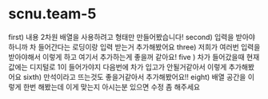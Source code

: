 # scnu.team-5
first) 내용 2차원 배열을 사용하려고 형태만 만들어봤습니다!
second) 입력을 받아야하니까 차 들어간다는 로딩이랑 입력 받는거 추가해봤어요
three) 저희가 여러번 입력을 받아야해서 이렇게 하고 여기서 추가하는게 좋을꺼 같아요!
five ) 차가 들어갔을때 현재 값에는 디지털로 1이 들어가야지 다음번에 차가 입고가 안될거같아서 이렇게 추가해봤어요
sixth) 만석이라고 뜨는것도 좋을거같아서 추가해봤어요!!
eight) 배열 공간을 이렇게 한번 해봤는데 이게 맞는지 아시는분 있으면 수정 좀 해주세요
